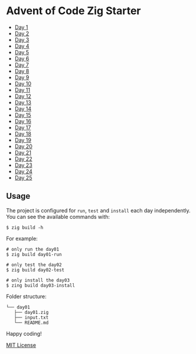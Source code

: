 # Advent of Code Zig Starter

- [Day 1](src/day01)
- [Day 2](src/day02)
- [Day 3](src/day03)
- [Day 4](src/day04)
- [Day 5](src/day05)
- [Day 6](src/day06)
- [Day 7](src/day07)
- [Day 8](src/day08)
- [Day 9](src/day09)
- [Day 10](src/day10)
- [Day 11](src/day11)
- [Day 12](src/day12)
- [Day 13](src/day13)
- [Day 14](src/day14)
- [Day 15](src/day15)
- [Day 16](src/day16)
- [Day 17](src/day17)
- [Day 18](src/day18)
- [Day 19](src/day19)
- [Day 20](src/day20)
- [Day 21](src/day21)
- [Day 22](src/day22)
- [Day 23](src/day23)
- [Day 24](src/day24)
- [Day 25](src/day25)

## Usage

The project is configured for `run`, `test` and `install` each day independently.
You can see the available commands with:

    $ zig build -h

For example:

    # only run the day01
    $ zig build day01-run

    # only test the day02
    $ zig build day02-test

    # only install the day03
    $ zing build day03-install

Folder structure:

    └── day01
       ├── day01.zig
       ├── input.txt
       └── README.md

Happy coding!

[MIT License](LICENSE)
